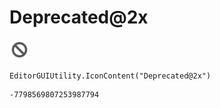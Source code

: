 # Deprecated@2x
![](/img/Deprecated@2x.png)

``` CSharp
EditorGUIUtility.IconContent("Deprecated@2x")
```
```
-7798569807253987794
```
